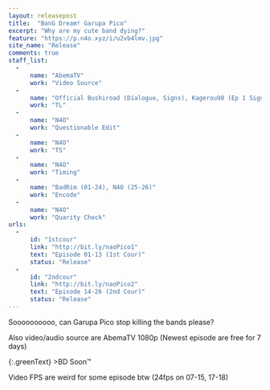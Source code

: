 ```yaml
---
layout: releasepost
title:  "BanG Dream! Garupa Pico"
excerpt: "Why are my cute band dying?"
feature: "https://p.n4o.xyz/i/u2vb4lmv.jpg"
site_name: "Release"
comments: true
staff_list:
  - 
      name: "AbemaTV"
      work: "Video Source"
  - 
      name: "Official Bushiroad (Dialogue, Signs), Kagerou98 (Ep 1 Signs), Ohyododesu (ED Songs)"
      work: "TL"
  - 
      name: "N4O"
      work: "Questionable Edit"
  - 
      name: "N4O"
      work: "TS"
  - 
      name: "N4O"
      work: "Timing"
  - 
      name: "BadRim (01-24), N4O (25-26)"
      work: "Encode"
  - 
      name: "N4O"
      work: "Quarity Check"
urls:
  - 
      id: "1stcour"
      link: "http://bit.ly/naoPico1"
      text: "Episode 01-13 (1st Cour)"
      status: "Release"
  - 
      id: "2ndcour"
      link: "http://bit.ly/naoPico2"
      text: "Episode 14-26 (2nd Cour)"
      status: "Release"
---
```


Soooooooooo, can Garupa Pico stop killing the bands please?

Also video/audio source are AbemaTV 1080p (Newest episode are free for 7 days)

{:.greenText}
\>BD Soon™

Video FPS are weird for some episode btw (24fps on 07-15, 17-18)
